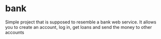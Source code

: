 # bank
Simple project that is supposed to resemble a bank web service. It allows you to create an account, log in, get loans and send the money to other accounts
